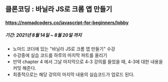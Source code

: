 ## 클론코딩 : 바닐라 JS로 크롬 앱 만들기

#### https://nomadcoders.co/javascript-for-beginners/lobby

##### 기간: 2021년 8월 14일 ~ 8월 20일 까지

- 노마드 코더에 있는 "바닐라 JS로 크롬 앱 만들기" 수강
- 수강중에 실습 코드를 하루의 마지막 파트를 올리기
- 만약 chapter 4 에서 그날 마지막으로 4-3 강의를 들었을 때, 4-3에 대한 내용을 커밋 해준다.
- 최종적으로는 해당 강의의 마지막 내용의 실습코드가 업로드 된다. 


